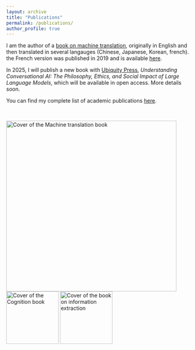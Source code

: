 ```yaml
---
layout: archive
title: "Publications"
permalink: /publications/
author_profile: true
---
```


I am the author of a [book on machine translation](https://mitpress.mit.edu/9780262534215/machine-translation/), originally in English and then translated in several langauges (Chinese, Japanese, Korean, french). the French version was published in 2019 and is available [here](https://www.odilejacob.fr/catalogue/sciences/informatique/babel-20_9782738148490.php). 

In 2025, I will publish a new book with [Ubiquity Press](https://ubiquitypress.com/), *Understanding Conversational AI: The Philosophy, Ethics, and Social Impact of Large Language Models*, which will be available in open access. More details soon.

You can find my complete list of academic publications [here](https://cv.hal.science/thierry-poibeau).

  

<BR>
       
<img src="https://tpoibeau.github.io/images/mt-poib-ch.png" alt="Cover of the Machine translation book" width="455"/>  <img src="https://tpoibeau.github.io/images/poib-cup.png" alt="Cover of the Cognition book" width="140"/>   <img src="https://tpoibeau.github.io/images/IE-springer.png" alt="Cover of the book on information extraction" width="140"/>
